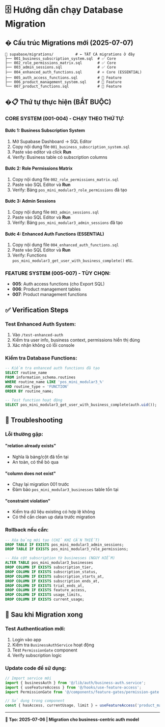 # 🗄️ Hướng dẫn chạy Database Migration

## � **Cấu trúc Migrations mới (2025-07-07)**

```
📁 supabase/migrations/          # ← TẤT CẢ migrations ở đây
├── 001_business_subscription_system.sql  # ✅ Core
├── 002_role_permissions_matrix.sql       # ✅ Core  
├── 003_admin_sessions.sql                # ✅ Core
├── 004_enhanced_auth_functions.sql       # ⭐ Core (ESSENTIAL)
├── 005_auth_access_functions.sql         # 🔧 Feature
├── 006_product_management_system.sql     # 🔧 Feature
└── 007_product_functions.sql             # 🔧 Feature
```

## �📋 **Thứ tự thực hiện (BẮT BUỘC)**

### **CORE SYSTEM (001-004) - CHẠY THEO THỨ TỰ:**

#### **Bước 1: Business Subscription System**
1. Mở Supabase Dashboard → SQL Editor
2. Copy nội dung file `001_business_subscription_system.sql`
3. Paste vào editor và click **Run**
4. Verify: Business table có subscription columns

#### **Bước 2: Role Permissions Matrix**
1. Copy nội dung file `002_role_permissions_matrix.sql`
2. Paste vào SQL Editor và **Run**
3. Verify: Bảng `pos_mini_modular3_role_permissions` đã tạo

#### **Bước 3: Admin Sessions**
1. Copy nội dung file `003_admin_sessions.sql`
2. Paste vào SQL Editor và **Run**
3. Verify: Bảng `pos_mini_modular3_admin_sessions` đã tạo

#### **Bước 4: Enhanced Auth Functions (ESSENTIAL)**
1. Copy nội dung file `004_enhanced_auth_functions.sql`
2. Paste vào SQL Editor và **Run**
3. Verify: Functions `pos_mini_modular3_get_user_with_business_complete()` etc.

### **FEATURE SYSTEM (005-007) - TÙY CHỌN:**
- **005**: Auth access functions (cho Export SQL)
- **006**: Product management tables  
- **007**: Product management functions

## ✅ **Verification Steps**

### **Test Enhanced Auth System:**
1. Vào `/test-enhanced-auth` 
2. Kiểm tra user info, business context, permissions hiển thị đúng
3. Xác nhận không có lỗi console

### **Kiểm tra Database Functions:**
```sql
-- Kiểm tra enhanced auth functions đã tạo
SELECT routine_name 
FROM information_schema.routines 
WHERE routine_name LIKE 'pos_mini_modular3_%' 
AND routine_type = 'FUNCTION'
ORDER BY routine_name;

-- Test function hoạt động
SELECT pos_mini_modular3_get_user_with_business_complete(auth.uid());
```

## 🚨 **Troubleshooting**

### **Lỗi thường gặp:**

#### **"relation already exists"**
- Nghĩa là bảng/cột đã tồn tại
- An toàn, có thể bỏ qua

#### **"column does not exist"**
- Chạy lại migration 001 trước
- Đảm bảo `pos_mini_modular3_businesses` table tồn tại

#### **"constraint violation"**
- Kiểm tra dữ liệu existing có hợp lệ không
- Có thể cần clean up data trước migration

### **Rollback nếu cần:**
```sql
-- Xóa bảng mới tạo (CHỈ KHI CẦN THIẾT)
DROP TABLE IF EXISTS pos_mini_modular3_admin_sessions;
DROP TABLE IF EXISTS pos_mini_modular3_role_permissions;

-- Xóa cột subscription từ businesses (NGUY HIỂM)
ALTER TABLE pos_mini_modular3_businesses 
DROP COLUMN IF EXISTS subscription_tier,
DROP COLUMN IF EXISTS subscription_status,
DROP COLUMN IF EXISTS subscription_starts_at,
DROP COLUMN IF EXISTS subscription_ends_at,
DROP COLUMN IF EXISTS trial_ends_at,
DROP COLUMN IF EXISTS feature_access,
DROP COLUMN IF EXISTS usage_limits,
DROP COLUMN IF EXISTS current_usage;
```

## 🎯 **Sau khi Migration xong**

### **Test Authentication mới:**
1. Login vào app
2. Kiểm tra `BusinessAuthService` hoạt động
3. Test `PermissionGate` component
4. Verify subscription logic

### **Update code để sử dụng:**
```typescript
// Import service mới
import { businessAuth } from '@/lib/auth/business-auth.service';
import { useFeatureAccess } from '@/hooks/use-feature-access';
import PermissionGate from '@/components/feature-gates/permission-gate';

// Sử dụng trong component
const { hasAccess, currentUsage, limit } = useFeatureAccess('product_management');
```

---
**📅 Tạo: 2025-07-06 | Migration cho business-centric auth model**
